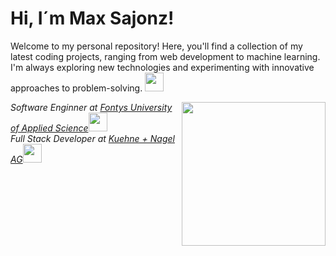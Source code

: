 # Hi, I´m Max Sajonz! 
Welcome to my personal repository! Here, you'll find a collection of my latest coding projects, ranging from web development to machine learning. I'm always exploring new technologies and experimenting with innovative approaches to problem-solving. <img src="https://media.giphy.com/media/o0vwzuFwCGAFO/giphy.gif" width="30">

<img align='right' src="https://media.giphy.com/media/ieyl9zmCjO4b4t6qoY/giphy.gif" width="230">

<p><em>Software Enginner at <a href="https://fontysvenlo.nl/de/">Fontys University of Applied Science</a><img src="https://media.giphy.com/media/fYSnHlufseco8Fh93Z/giphy.gif" width="30">
</br> Full Stack Developer at <a href="https://de.kuehne-nagel.com/">Kuehne + Nagel AG</a><img src="https://media.giphy.com/media/WUlplcMpOCEmTGBtBW/giphy.gif" width="30"> 
